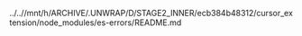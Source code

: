 ../..//mnt/h/ARCHIVE/.UNWRAP/D/STAGE2_INNER/ecb384b48312/cursor_extension/node_modules/es-errors/README.md